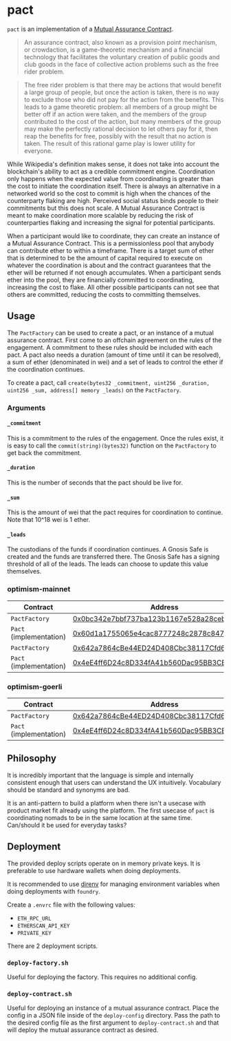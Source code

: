 # pact

`pact` is an implementation of a [Mutual Assurance Contract](https://en.wikipedia.org/wiki/Assurance_contract).

> An assurance contract, also known as a provision point mechanism, or crowdaction, is a game-theoretic
> mechanism and a financial technology that facilitates the voluntary creation of public goods and club
> goods in the face of collective action problems such as the free rider problem.

> The free rider problem is that there may be actions that would benefit a large group of people, but once
> the action is taken, there is no way to exclude those who did not pay for the action from the benefits.
> This leads to a game theoretic problem: all members of a group might be better off if an action were taken,
> and the members of the group contributed to the cost of the action, but many members of the group may make
> the perfectly rational decision to let others pay for it, then reap the benefits for free, possibly with
> the result that no action is taken. The result of this rational game play is lower utility for everyone.

While Wikipedia's definition makes sense, it does not take into account the blockchain's ability to
act as a credible commitment engine. Coordination only happens when the expected value from
coordinating is greater than the cost to initiate the coordination itself. There is always an
alternative in a networked world so the cost to commit is high when the chances of the counterparty
flaking are high. Perceived social status binds people to their commitments but this does not
scale. A Mutual Assurance Contract is meant to make coordination more scalable by reducing the risk
of counterparties flaking and increasing the signal for potential participants.

When a participant would like to coordinate, they can create an instance of a Mutual Assurance
Contract. This is a permissionless pool that anybody can contribute ether to within a timeframe.
There is a target sum of ether that is determined to be the amount of capital required to execute
on whatever the coordination is about and the contract guarantees that the ether will be returned
if not enough accumulates. When a participant sends ether into the pool, they are financially
committed to coordinating, increasing the cost to flake. All other possible participants can not
see that others are committed, reducing the costs to committing themselves.

## Usage

The `PactFactory` can be used to create a pact, or an instance of a mutual assurance contract.
First come to an offchain agreement on the rules of the engagement. A commitment to these rules
should be included with each pact. A pact also needs a duration (amount of time until it can be
resolved), a sum of ether (denominated in wei) and a set of leads to control the ether if the
coordination continues.

To create a pact, call `create(bytes32 _commitment, uint256 _duration, uint256 _sum, address[] memory _leads)`
on the `PactFactory`.

### Arguments

#### `_commitment`

This is a commitment to the rules of the engagement. Once the rules exist, it is easy to call the
`commit(string)(bytes32)` function on the `PactFactory` to get back the commitment.

#### `_duration `

This is the number of seconds that the pact should be live for.

#### `_sum`

This is the amount of wei that the pact requires for coordination to continue.
Note that 10^18 wei is 1 ether.

#### `_leads`

The custodians of the funds if coordination continues. A Gnosis Safe is created and
the funds are transferred there. The Gnosis Safe has a signing threshold of all of the
leads. The leads can choose to update this value themselves.

### optimism-mainnet

| Contract | Address | Version |
| -------- | ------- | ------- |
| `PactFactory` | [0x0bc342e7bbf737ba123b1167e528a28cebb8b679](https://optimistic.etherscan.io/address/0x0bc342e7bbf737ba123b1167e528a28cebb8b679) | `0.3.0` |
| `Pact` (implementation) | [0x60d1a1755065e4cac8777248c2878c847c9a5dd5](https://optimistic.etherscan.io/address/0x60d1a1755065e4cac8777248c2878c847c9a5dd5) | `0.3.0` |
| `PactFactory` | [0x642a7864cBe44ED24D408Cbc38117Cfd6E6D1a95](https://optimistic.etherscan.io/address/0x642a7864cBe44ED24D408Cbc38117Cfd6E6D1a95) | `0.2.0` |
| `Pact` (implementation) | [0x4eE4ff6D24c8D334fA41b560Dac95BB3CEF828a1](https://optimistic.etherscan.io/address/0x4eE4ff6D24c8D334fA41b560Dac95BB3CEF828a1) | `0.2.0` |

### optimism-goerli

| Contract | Address | Version |
| -------- | ------- | ------- |
| `PactFactory` | [0x642a7864cBe44ED24D408Cbc38117Cfd6E6D1a95](https://goerli-optimism.etherscan.io/address/0x642a7864cBe44ED24D408Cbc38117Cfd6E6D1a95) | `0.2.0` |
| `Pact` (implementation) | [0x4eE4ff6D24c8D334fA41b560Dac95BB3CEF828a1](https://goerli-optimism.etherscan.io/address/0x4eE4ff6D24c8D334fA41b560Dac95BB3CEF828a1) | `0.2.0` |

## Philosophy

It is incredibly important that the language is simple and internally consistent enough that users
can understand the UX intuitively. Vocabulary should be standard and synonyms are bad.

It is an anti-pattern to build a platform when there isn't a usecase with product market fit already
using the platform. The first usecase of `pact` is coordinating nomads to be in the same location at
the same time. Can/should it be used for everyday tasks?

## Deployment

The provided deploy scripts operate on in memory private keys.
It is preferable to use hardware wallets when doing deployments.

It is recommended to use [direnv](https://direnv.net) for managing
environment variables when doing deployments with `foundry`.

Create a `.envrc` file with the following values:
- `ETH_RPC_URL`
- `ETHERSCAN_API_KEY`
- `PRIVATE_KEY`

There are 2 deployment scripts.

### `deploy-factory.sh`

Useful for deploying the factory. This requires no additional config.

### `deploy-contract.sh`

Useful for deploying an instance of a mutual assurance contract.
Place the config in a JSON file inside of the `deploy-config`
directory. Pass the path to the desired config file as the first
argument to `deploy-contract.sh` and that will deploy the mutual
assurance contract as desired.



